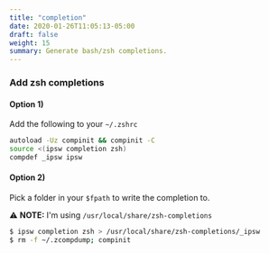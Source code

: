 ```yaml
---
title: "completion"
date: 2020-01-26T11:05:13-05:00
draft: false
weight: 15
summary: Generate bash/zsh completions.
---
```


### Add **zsh** completions

#### Option 1)

Add the following to your `~/.zshrc`

```bash
autoload -Uz compinit && compinit -C
source <(ipsw completion zsh)
compdef _ipsw ipsw
```

#### Option 2)

Pick a folder in your `$fpath` to write the completion to.

⚠️ **NOTE:** I'm using `/usr/local/share/zsh-completions`

```bash
$ ipsw completion zsh > /usr/local/share/zsh-completions/_ipsw
$ rm -f ~/.zcompdump; compinit
```
